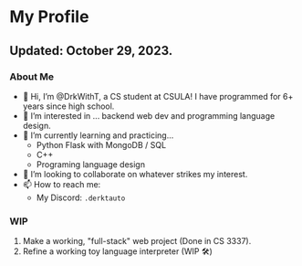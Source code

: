 # My Profile
## Updated: October 29, 2023.

### About Me
- 👋 Hi, I’m @DrkWithT, a CS student at CSULA! I have programmed for 6+ years since high school.
- 👀 I’m interested in ... backend web dev and programming language design.
- 🌱 I’m currently learning and practicing...
  - Python Flask with MongoDB / SQL
  - C++
  - Programing language design
- 💞️ I’m looking to collaborate on whatever strikes my interest.
- 📫 How to reach me:
  - My Discord: `.derktauto`

### WIP
 1. Make a working, "full-stack" web project (Done in CS 3337).
 2. Refine a working toy language interpreter (WIP 🛠️)
<!---
DrkWithT/DrkWithT is a ✨ special ✨ repository because its `README.md` (this file) appears on your GitHub profile.
You can click the Preview link to take a look at your changes.
--->
